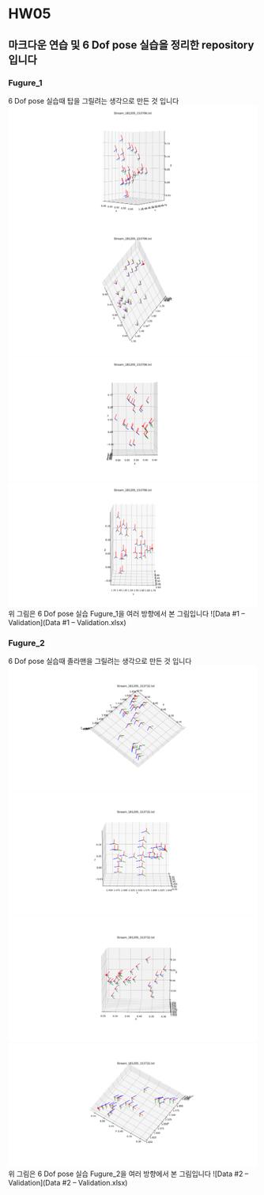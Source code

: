 # HW05

## 마크다운 연습 및 6 Dof pose 실습을 정리한 repository입니다

### Fugure_1

6 Dof pose 실습때 탑을 그릴려는 생각으로 만든 것 입니다
![Figure_1_1](Figure_1_1.svg)
![Figure_1_2](Figure_1_2.svg)
![Figure_1_3](Figure_1_3.svg)
![Figure_1_4](Figure_1_4.svg)
위 그림은 6 Dof pose 실습 Fugure_1을 여러 방향에서 본 그림입니다
![Data #1 – Validation](Data #1 – Validation.xlsx)

### Fugure_2

6 Dof pose 실습때 졸라맨을 그릴려는 생각으로 만든 것 입니다
![Figure_2_1](Figure_2_1.svg)
![Figure_2_2](Figure_2_2.svg)
![Figure_2_3](Figure_2_3.svg)
![Figure_2_4](Figure_2_4.svg)
위 그림은 6 Dof pose 실습 Fugure_2을 여러 방향에서 본 그림입니다
![Data #2 – Validation](Data #2 – Validation.xlsx)
